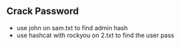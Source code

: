 ## Crack Password
* use john on sam.txt to find admin hash
* use hashcat with rockyou on 2.txt to find the user pass
